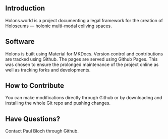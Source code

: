 ## Introduction
Holons.world is a project documenting a legal framework for the creation of Holoseums — holonic multi-modal coliving spaces.

## Software
Holons is built using Material for MKDocs. Version control and contributions are tracked using Github. The pages are served using Github Pages. This was chosen to ensure the prolonged maintenance of the project online as well as tracking forks and developments.

## How to Contribute
You can make modifications directly through Github or by downloading and installing the whole Git repo and pushing changes.

## Have Questions?
Contact Paul Bloch through Github.
